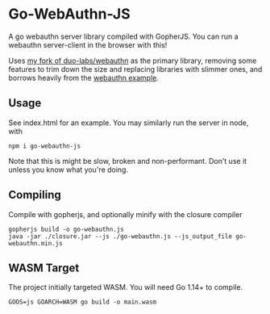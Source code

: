 # Go-WebAuthn-JS

A go webauthn server library compiled with GopherJS. You can run a webauthn server-client in the browser with this!

Uses [my fork of duo-labs/webauthn](https://github.com/pulsejet/webauthn) as the primary library, removing some features to trim down the size and replacing libraries with slimmer ones, and borrows heavily from the [webauthn example](https://github.com/hbolimovsky/webauthn-example).

## Usage
See index.html for an example. You may similarly run the server in node, with
```
npm i go-webauthn-js
```
Note that this is might be slow, broken and non-performant. Don't use it unless you know what you're doing.

## Compiling
Compile with gopherjs, and optionally minify with the closure compiler
```
gopherjs build -o go-webauthn.js
java -jar ./closure.jar --js ./go-webauthn.js --js_output_file go-webauthn.min.js
```

## WASM Target
The project initially targeted WASM. You will need Go 1.14+ to compile.
```
GOOS=js GOARCH=WASM go build -o main.wasm
```

